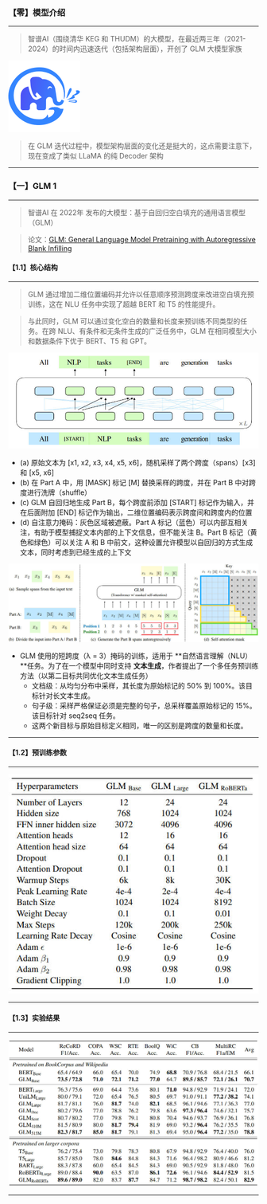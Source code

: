 ### 【零】模型介绍

***

> 智谱AI（围绕清华 KEG 和 THUDM）的大模型，在最近两三年（2021-2024）的时间内迅速迭代（包括架构层面），开创了 GLM 大模型家族

<img src="./images/GLM/01.png"> 

> 在 GLM 迭代过程中，模型架构层面的变化还是挺大的，这点需要注意下，现在变成了类似 LLaMA 的纯 Decoder 架构

***





### 【一】GLM 1

***

> 智谱AI 在 2022年 发布的大模型：基于自回归空白填充的通用语言模型（GLM）

> 论文：[GLM: General Language Model Pretraining with Autoregressive Blank Infilling](https://arxiv.org/pdf/2103.10360)



#### 【1.1】核心结构

***

> GLM 通过增加二维位置编码并允许以任意顺序预测跨度来改进空白填充预训练，这在 NLU 任务中实现了超越 BERT 和 T5 的性能提升。

> 与此同时，GLM 可以通过变化空白的数量和长度来预训练不同类型的任务。在跨 NLU、有条件和无条件生成的广泛任务中，GLM 在相同模型大小和数据条件下优于 BERT、T5 和 GPT。



<img src="./images/GLM/02.jpg">

 

* (a) 原始文本为 [x1, x2, x3, x4, x5, x6]，随机采样了两个跨度（spans）[x3] 和 [x5, x6]
* (b) 在 Part A 中，用 [MASK] 标记 [M] 替换采样的跨度，并在 Part B 中对跨度进行洗牌（shuffle）
* (c) GLM 自回归地生成 Part B，每个跨度前添加 [START] 标记作为输入，并在后面附加 [END] 标记作为输出，二维位置编码表示跨度间和跨度内的位置
* (d) 自注意力掩码：灰色区域被遮蔽。Part A 标记（蓝色）可以内部互相关注，有助于模型捕捉文本内部的上下文信息，但不能关注 B。Part B 标记（黄色和绿色）可以关注 A 和 B 中前文，这种设置允许模型以自回归的方式生成文本，同时考虑到已经生成的上下文



<img src="./images/GLM/03.jpg">



* GLM 使用的短跨度（λ = 3）掩码的训练，适用于 **自然语言理解（NLU）**任务。为了在一个模型中同时支持 **文本生成**，作者提出了一个多任务预训练方法（以第二目标共同优化文本生成任务）
  * 文档级：从均匀分布中采样，其长度为原始标记的 50% 到 100%。该目标针对长文本生成。
  * 句子级：采样严格保证必须是完整的句子，总采样覆盖原始标记的 15%。该目标针对 seq2seq 任务。
  * 这两个新目标与原始目标定义相同，唯一的区别是跨度的数量和长度。

***



#### 【1.2】预训练参数

***

<img src="./images/GLM/04.jpg">

***



#### 【1.3】实验结果

***

<img src="./images/GLM/05.jpg"> 

***



